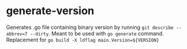 # generate-version
Generates .go file containing binary version by running `git describe --abbrev=7 --dirty`. Meant to be used with `go generate` command. Replacement for `go build -X ldflag main.Version=${VERSION}`
